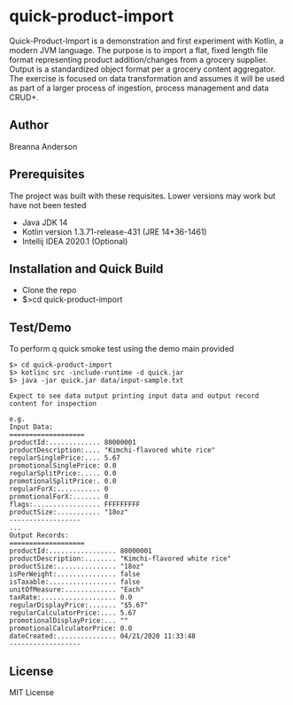# quick-product-import
Quick-Product-Import is a demonstration and first experiment with Kotlin, a modern JVM language.  The purpose is to import a flat, fixed length file format representing product addition/changes from a grocery supplier. Output is a standardized object format per a grocery content aggregator.  The exercise is focused on data transformation and assumes it will be used as part of a larger process of ingestion, process management and data CRUD+.  

## Author
Breanna Anderson

## Prerequisites
The project was built with these requisites.  Lower versions may work but have not been tested
* Java JDK 14
* Kotlin version 1.3.71-release-431 (JRE 14+36-1461)
* Intellij IDEA 2020.1 (Optional)

## Installation and Quick Build
* Clone the repo
* $>cd quick-product-import


## Test/Demo
To perform q quick smoke test using the demo main provided
```
$> cd quick-product-import
$> kotlinc src -include-runtime -d quick.jar
$> java -jar quick.jar data/input-sample.txt

Expect to see data output printing input data and output record content for inspection

e.g.
Input Data:
===================
productId:............. 80000001
productDescription:.... "Kimchi-flavored white rice"
regularSinglePrice:.... 5.67
promotionalSinglePrice: 0.0
regularSplitPrice:..... 0.0
promotionalSplitPrice:. 0.0
regularForX:........... 0
promotionalForX:....... 0
flags:................. FFFFFFFFF
productSize:........... "18oz"
------------------
...
Output Records:
===================
productId:................. 80000001
productDescription:........ "Kimchi-flavored white rice"
productSize:............... "18oz"
isPerWeight:............... false
isTaxable:................. false
unitOfMeasure:............. "Each"
taxRate:................... 0.0
regularDisplayPrice:....... "$5.67"
regularCalculatorPrice:.... 5.67
promotionalDisplayPrice:... ""
promotionalCalculatorPrice: 0.0
dateCreated:............... 04/21/2020 11:33:48
------------------

```

## License
MIT License
